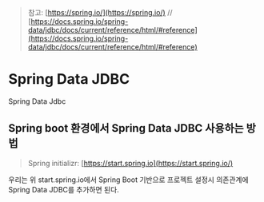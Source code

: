 > 참고: [https://spring.io/](https://spring.io/) // [https://docs.spring.io/spring-data/jdbc/docs/current/reference/html/#reference](https://docs.spring.io/spring-data/jdbc/docs/current/reference/html/#reference)
# Spring Data JDBC

Spring Data Jdbc

## Spring boot 환경에서 Spring Data JDBC 사용하는 방법

>Spring initializr: [https://start.spring.io](https://start.spring.io/)

우리는 위 start.spring.io에서 Spring Boot 기반으로 프로젝트 설정시 의존관계에 Spring Data JDBC를 추가하면 된다.
